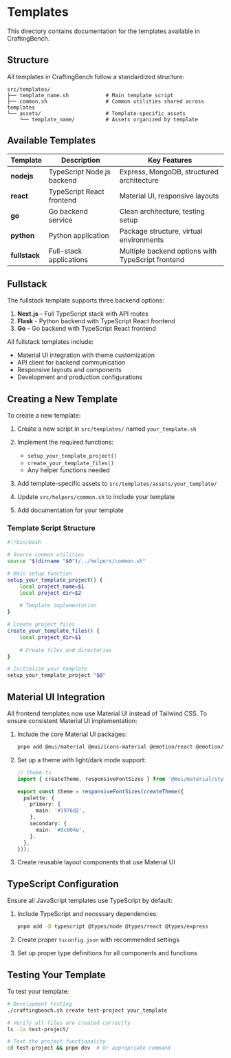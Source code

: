# Templates

This directory contains documentation for the templates available in CraftingBench.

## Structure

All templates in CraftingBench follow a standardized structure:

```
src/templates/
├── template_name.sh            # Main template script
├── common.sh                   # Common utilities shared across templates
└── assets/                     # Template-specific assets
    └── template_name/          # Assets organized by template
```

## Available Templates

| Template | Description | Key Features |
|----------|-------------|--------------|
| **nodejs** | TypeScript Node.js backend | Express, MongoDB, structured architecture |
| **react** | TypeScript React frontend | Material UI, responsive layouts |
| **go** | Go backend service | Clean architecture, testing setup |
| **python** | Python application | Package structure, virtual environments |
| **fullstack** | Full-stack applications | Multiple backend options with TypeScript frontend |

## Fullstack

The fullstack template supports three backend options:

1. **Next.js** - Full TypeScript stack with API routes
2. **Flask** - Python backend with TypeScript React frontend
3. **Go** - Go backend with TypeScript React frontend

All fullstack templates include:

- Material UI integration with theme customization
- API client for backend communication
- Responsive layouts and components
- Development and production configurations

## Creating a New Template

To create a new template:

1. Create a new script in `src/templates/` named `your_template.sh`
2. Implement the required functions:
   - `setup_your_template_project()`
   - `create_your_template_files()`
   - Any helper functions needed

3. Add template-specific assets to `src/templates/assets/your_template/`
4. Update `src/helpers/common.sh` to include your template
5. Add documentation for your template

### Template Script Structure

```bash
#!/bin/bash

# Source common utilities
source "$(dirname "$0")/../helpers/common.sh"

# Main setup function
setup_your_template_project() {
    local project_name=$1
    local project_dir=$2
    
    # Template implementation
}

# Create project files
create_your_template_files() {
    local project_dir=$1
    
    # Create files and directories
}

# Initialize your template
setup_your_template_project "$@"
```

## Material UI Integration

All frontend templates now use Material UI instead of Tailwind CSS. To ensure consistent Material UI implementation:

1. Include the core Material UI packages:
   ```bash
   pnpm add @mui/material @mui/icons-material @emotion/react @emotion/styled
   ```

2. Set up a theme with light/dark mode support:
   ```typescript
   // theme.ts
   import { createTheme, responsiveFontSizes } from '@mui/material/styles';
   
   export const theme = responsiveFontSizes(createTheme({
     palette: {
       primary: {
         main: '#1976d2',
       },
       secondary: {
         main: '#dc004e',
       },
     },
   }));
   ```

3. Create reusable layout components that use Material UI

## TypeScript Configuration

Ensure all JavaScript templates use TypeScript by default:

1. Include TypeScript and necessary dependencies:
   ```bash
   pnpm add -D typescript @types/node @types/react @types/express
   ```

2. Create proper `tsconfig.json` with recommended settings
3. Set up proper type definitions for all components and functions

## Testing Your Template

To test your template:

```bash
# Development testing
./craftingbench.sh create test-project your_template

# Verify all files are created correctly
ls -la test-project/

# Test the project functionality
cd test-project && pnpm dev  # Or appropriate command
```
